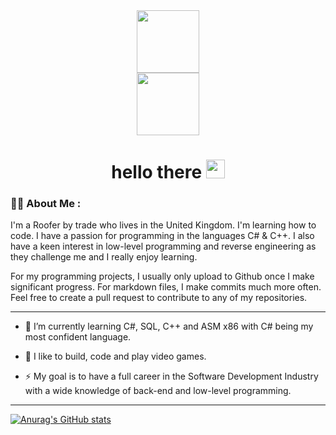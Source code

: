 <div id="header" align="center">
  <img src="https://media.giphy.com/media/M9gbBd9nbDrOTu1Mqx/giphy.gif" width="100"/>
</div>

<div id="header" align="center">
  <img src="https://komarev.com/ghpvc/?username=terrykeeton97&style=flat-square&color=blue" width="100"/>
</div>

<div id="header" align="center">
<h1>
  <align="center"> hello there
  <img src="https://media.giphy.com/media/hvRJCLFzcasrR4ia7z/giphy.gif" width="30px"/>
</h1>
</div>  

### :woman_technologist: About Me :
I'm a Roofer by trade who lives in the United Kingdom. I'm learning how to code. I have a passion for programming in the languages C# & C++. I also have a keen interest in low-level programming and reverse engineering as they challenge me and I really enjoy learning.

For my programming projects, I usually only upload to Github once I make significant progress. For markdown files, I make commits much more often. Feel free to create a pull request to contribute to any of my repositories.

---
- :telescope: I’m currently learning C#, SQL, C++ and ASM x86 with C# being my most confident language.

- :seedling: I like to build, code and play video games.

- :zap: My goal is to have a full career in the Software Development Industry with a wide knowledge of back-end and low-level programming.  
 ---
  
[![Anurag's GitHub stats](https://github-readme-stats.vercel.app/api?username=terrykeeton97)](https://github.com/anuraghazra/github-readme-stats)
